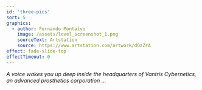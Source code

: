 ```yaml
---
id: 'three-pics'
sort: 5
graphics:
  - author: Fernando Montalvo
    image: /assets/level_screenshot_1.png
    sourceText: Artstation
    source: https://www.artstation.com/artwork/dOzZrA
effect: fade-slide-top
effectTimeout: 0
---
```

*A voice wakes you up deep inside the headquarters of Vantris Cybernetics, an advanced prosthetics corporation ...*